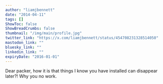 ```yaml
---
author: "liamjbennett"
date: "2014-04-11"
tags: []
ShowToc: false
ShowBreadCrumbs: false
thumbnail: "/img/main/profile.jpg"
twitter_link: "https://x.com/liamjbennett/status/454708231328514050"
mastodon_link: ""
bluesky_link: ""
linkedin_link: ""
expiryDate: "2016-01-01"
---
```


Dear packer, how it is that things I know you have installed can disappear later?! Why you no work.

